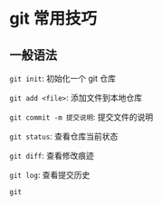 # git 常用技巧

## 一般语法

`git init`: 初始化一个 git 仓库

`git add <file>`: 添加文件到本地仓库

`git commit -m 提交说明`: 提交文件的说明

`git status`: 查看仓库当前状态

`git diff`: 查看修改痕迹

`git log`: 查看提交历史

`git`
